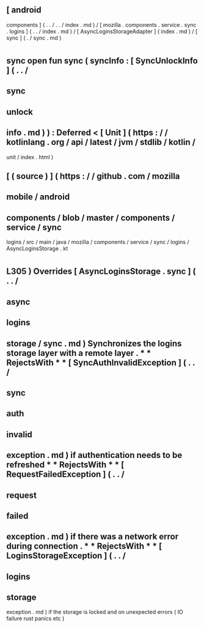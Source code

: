 [
android
-
components
]
(
.
.
/
.
.
/
index
.
md
)
/
[
mozilla
.
components
.
service
.
sync
.
logins
]
(
.
.
/
index
.
md
)
/
[
AsyncLoginsStorageAdapter
]
(
index
.
md
)
/
[
sync
]
(
.
/
sync
.
md
)
#
sync
open
fun
sync
(
syncInfo
:
[
SyncUnlockInfo
]
(
.
.
/
-
sync
-
unlock
-
info
.
md
)
)
:
Deferred
<
[
Unit
]
(
https
:
/
/
kotlinlang
.
org
/
api
/
latest
/
jvm
/
stdlib
/
kotlin
/
-
unit
/
index
.
html
)
>
[
(
source
)
]
(
https
:
/
/
github
.
com
/
mozilla
-
mobile
/
android
-
components
/
blob
/
master
/
components
/
service
/
sync
-
logins
/
src
/
main
/
java
/
mozilla
/
components
/
service
/
sync
/
logins
/
AsyncLoginsStorage
.
kt
#
L305
)
Overrides
[
AsyncLoginsStorage
.
sync
]
(
.
.
/
-
async
-
logins
-
storage
/
sync
.
md
)
Synchronizes
the
logins
storage
layer
with
a
remote
layer
.
*
*
RejectsWith
*
*
[
SyncAuthInvalidException
]
(
.
.
/
-
sync
-
auth
-
invalid
-
exception
.
md
)
if
authentication
needs
to
be
refreshed
*
*
RejectsWith
*
*
[
RequestFailedException
]
(
.
.
/
-
request
-
failed
-
exception
.
md
)
if
there
was
a
network
error
during
connection
.
*
*
RejectsWith
*
*
[
LoginsStorageException
]
(
.
.
/
-
logins
-
storage
-
exception
.
md
)
if
the
storage
is
locked
and
on
unexpected
errors
(
IO
failure
rust
panics
etc
)
